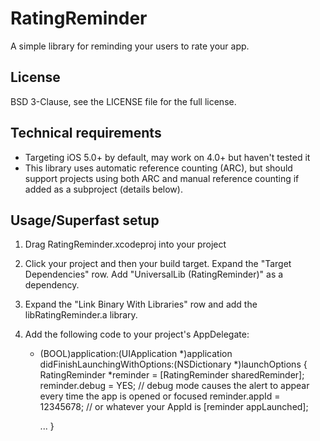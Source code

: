 RatingReminder
==============

A simple library for reminding your users to rate your app.

## License ##

BSD 3-Clause, see the LICENSE file for the full license.

## Technical requirements ##

- Targeting iOS 5.0+ by default, may work on 4.0+ but haven't tested it
- This library uses automatic reference counting (ARC), but should support projects using both ARC and manual reference counting if added as a subproject (details below).

## Usage/Superfast setup ##

1. Drag RatingReminder.xcodeproj into your project
2. Click your project and then your build target. Expand the "Target Dependencies" row. Add "UniversalLib (RatingReminder)" as a dependency.
3. Expand the "Link Binary With Libraries" row and add the libRatingReminder.a library.
4. Add the following code to your project's AppDelegate:

    - (BOOL)application:(UIApplication *)application didFinishLaunchingWithOptions:(NSDictionary *)launchOptions
    {
        RatingReminder *reminder = [RatingReminder sharedReminder];
        reminder.debug = YES; // debug mode causes the alert to appear every time the app is opened or focused
        reminder.appId = 12345678; // or whatever your AppId is
        [reminder appLaunched];
        
        ...
    }
